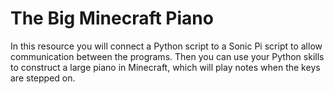 # The Big Minecraft Piano

In this resource you will connect a Python script to a Sonic Pi script to allow communication between the programs. Then you can use your Python skills to construct a large piano in Minecraft, which will play notes when the keys are stepped on.
